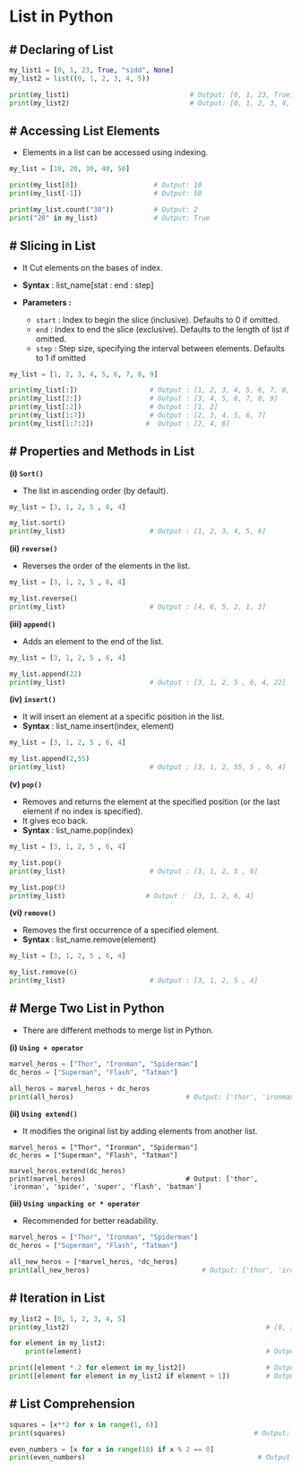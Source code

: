 # List in Python

## # Declaring of List

``` py
my_list1 = [0, 1, 23, True, "sidd", None]  
my_list2 = list((0, 1, 2, 3, 4, 5))

print(my_list1)                              # Output: [0, 1, 23, True, "sidd", None] 
print(my_list2)                              # Output: [0, 1, 2, 3, 4, 5]
```

## # Accessing List Elements

- Elements in a list can be accessed using indexing.

```py
my_list = [10, 20, 30, 40, 50]

print(my_list[0])                   # Output: 10
print(my_list[-1])                  # Output: 50

print(my_list.count("30"))          # Output: 2
print("20" in my_list)              # Output: True        
```

## # Slicing in List

- It Cut elements on the bases of index.
- **Syntax** : list_name[stat : end : step]
- **Parameters :**
  
  - `start` : Index to begin the slice (inclusive). Defaults to 0 if omitted.
  - `end` : Index to end the slice (exclusive). Defaults to the length of list if omitted.
  - `step` : Step size, specifying the interval between elements. Defaults to 1 if omitted

``` py
my_list = [1, 2, 3, 4, 5, 6, 7, 8, 9]

print(my_list[:])                  # Output : [1, 2, 3, 4, 5, 6, 7, 8, 9]
print(my_list[2:])                 # Output : [3, 4, 5, 6, 7, 8, 9]
print(my_list[:2])                 # Output : [1, 2]
print(my_list[1:7])                # Output : [2, 3, 4, 5, 6, 7]
print(my_list[1:7:2])             #  Output : [2, 4, 6]
```

## # Properties and Methods in List

**(i) `Sort()`**

- The list in ascending order (by default).

``` py
my_list = [3, 1, 2, 5 , 6, 4]

my_list.sort()
print(my_list)                     # Output : [1, 2, 3, 4, 5, 6]
```

**(ii) `reverse()`**

- Reverses the order of the elements in the list.

``` py
my_list = [3, 1, 2, 5 , 6, 4]

my_list.reverse()
print(my_list)                     # Output : [4, 6, 5, 2, 1, 3]
```

**(iii) `append()`**

- Adds an element to the end of the list.

```py
my_list = [3, 1, 2, 5 , 6, 4]

my_list.append(22)
print(my_list)                     # Output : [3, 1, 2, 5 , 6, 4, 22]
```

**(iv) `insert()`**

- It will insert an element at a specific position in the list.
- **Syntax** : list_name.insert(index, element)

``` py
my_list = [3, 1, 2, 5 , 6, 4]

my_list.append(2,55)
print(my_list)                     # Output : [3, 1, 2, 55, 5 , 6, 4]
```

**(v) `pop()`**

- Removes and returns the element at the specified position (or the last element if no index is specified).
- It gives eco back.
- **Syntax** : list_name.pop(index)

``` py
my_list = [3, 1, 2, 5 , 6, 4]

my_list.pop()
print(my_list)                     # Output : [3, 1, 2, 5 , 6]

my_list.pop(3)
print(my_list)                    # Output :  [3, 1, 2, 6, 4]
```

**(vi) `remove()`**

- Removes the first occurrence of a specified element.
- **Syntax** : list_name.remove(element)

``` py
my_list = [3, 1, 2, 5 , 6, 4]

my_list.remove(6)
print(my_list)                     # Output : [3, 1, 2, 5 , 4]
```

## # Merge Two List in Python

- There are different methods to merge list in Python.

**(i) `Using + operator`**

```py
marvel_heros = ["Thor", "Ironman", "Spiderman"]
dc_heros = ["Superman", "Flash", "Tatman"]

all_heros = marvel_heros + dc_heros
print(all_heros)                            # Output: ['thor', 'ironman', 'spider', 'super', 'flash', 'batman']
```

**(ii) `Using extend()`**

- It modifies the original list by adding elements from another list.

```
marvel_heros = ["Thor", "Ironman", "Spiderman"]
dc_heros = ["Superman", "Flash", "Tatman"]

marvel_heros.extend(dc_heros)
print(marvel_heros)                         # Output: ['thor', 'ironman', 'spider', 'super', 'flash', 'batman']
```

**(iii) `Using unpacking or * operator`**

- Recommended for better readability.

``` py
marvel_heros = ["Thor", "Ironman", "Spiderman"]
dc_heros = ["Superman", "Flash", "Tatman"]

all_new_heros = [*marvel_heros, *dc_heros]
print(all_new_heros)                            # Output: ['thor', 'ironman', 'spider', 'super', 'flash', 'batman']
```


## # Iteration in List

```py
my_list2 = [0, 1, 2, 3, 4, 5]
print(my_list2)                                                 # [0, 1, 2, 3, 4, 5]

for element in my_list2:
    print(element)                                              # Output: 0 1 2 3 4 5

print([element * 2 for element in my_list2])                    # Output: [0, 2, 4, 6, 8, 10]
print([element for element in my_list2 if element > 1])         # Output: [2, 3, 4, 5]
```


## # List Comprehension

``` py
squares = [x**2 for x in range(1, 6)]
print(squares)                                               # Output: [1, 4, 9, 16, 25]

even_numbers = [x for x in range(10) if x % 2 == 0]
print(even_numbers)                                           # Output: [0, 2, 4, 6, 8]
```





